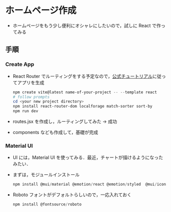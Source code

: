 # ホームページ作成

- ホームページをもう少し便利にオシャレにしたいので，試しに React で作ってみる

## 手順

### Create App

- React Router でルーティングをする予定なので，[公式チュートリアル](https://reactrouter.com/en/main/start/tutorial)に従ってアプリを生成

  ```powershell
  npm create vite@latest name-of-your-project -- --template react
  # follow prompts
  cd <your new project directory>
  npm install react-router-dom localforage match-sorter sort-by
  npm run dev
  ```

- routes.jsx を作成し，ルーティングしてみた → 成功
- components なども作成して，基礎が完成

### Material UI

- UI には，Material UI を使ってみる．最近，チャートが描けるようになったみたい．
- まずは，モジュールインストール

  ```powershell
  npm install @mui/material @emotion/react @emotion/styled  @mui/icons-material
  ```

- Roboto フォントがデフォルトらしいので，一応入れておく

  ```powershell
  npm install @fontsource/roboto
  ```
